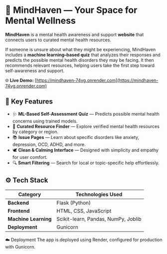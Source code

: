 # 🌿 MindHaven — Your Space for Mental Wellness

**MindHaven** is a mental health awareness and support **website** that connects users to curated mental health resources.

If someone is unsure about what they might be experiencing, MindHaven includes a **machine learning–based quiz** that analyzes their responses and predicts the possible mental health disorders they may be facing. It then recommends relevant resources, helping users take the first step toward self-awareness and support.

🌐 **Live Demo:** [https://mindhaven-74vg.onrender.com](https://mindhaven-74vg.onrender.com)

## 🧠 Key Features

- 🩺 **ML-Based Self-Assessment Quiz** — Predicts possible mental health concerns using trained models.
- 💬 **Curated Resource Finder** — Explore verified mental health resources by category or region.
- 📚 **Issue Pages** — Learn about specific disorders like anxiety, depression, OCD, ADHD, and more.
- 🕊️ **Clean & Calming Interface** — Designed with simplicity and empathy for user comfort.
- 🔍 **Smart Filtering** — Search for local or topic-specific help effortlessly.

## ⚙️ Tech Stack

| Category | Technologies Used |
|-----------|------------------|
| **Backend** | Flask (Python) |
| **Frontend** | HTML, CSS, JavaScript |
| **Machine Learning** | Scikit-learn, Pandas, NumPy, Joblib |
| **Deployment** | Gunicorn |

☁️ Deployment
The app is deployed using Render, configured for production with Gunicorn.
